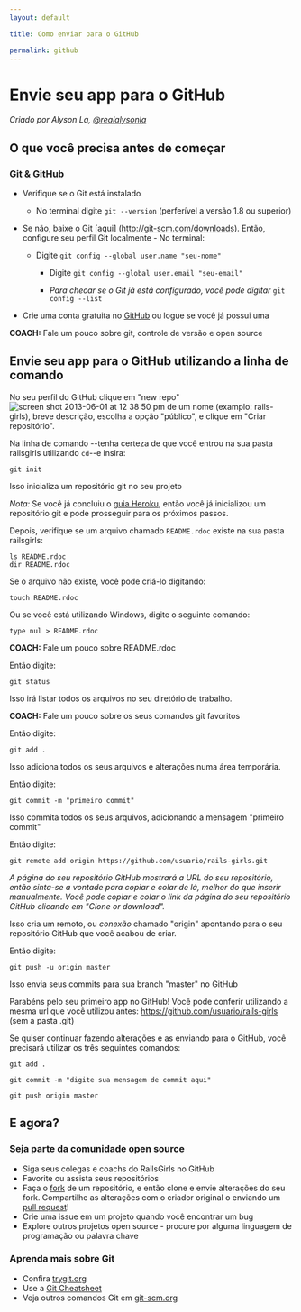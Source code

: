 ```yaml
---
layout: default

title: Como enviar para o GitHub

permalink: github
---
```


# Envie seu app para o GitHub

*Criado por Alyson La, [@realalysonla](https://www.twitter.com/realalysonla)*

## O que você precisa antes de começar

### Git & GitHub

* Verifique se o Git está instalado
  * No terminal digite `git --version` (perferível a versão 1.8 ou superior)

* Se não, baixe o Git [aqui] (http://git-scm.com/downloads).
	Então, configure seu perfil Git localmente - No terminal:
  * Digite `git config --global user.name "seu-nome"`
	* Digite `git config --global user.email "seu-email"`

	* _Para checar se o Git já está configurado, você pode digitar_ `git config --list`

* Crie uma conta gratuita no [GitHub](https://github.com) ou logue se você já possui uma

**COACH:** Fale um pouco sobre git, controle de versão e open source

## Envie seu app para o GitHub utilizando a linha de comando

No seu perfil do GitHub clique em "new repo"  ![screen shot 2013-06-01 at 12 38 50 pm](https://f.cloud.github.com/assets/2623954/595307/eb70c6cc-caf2-11e2-9d2d-60deb31ac049.png) de um nome (examplo: rails-girls), breve descrição, escolha a opção "público", e clique em "Criar repositório".

Na linha de comando --tenha certeza de que você entrou na sua pasta railsgirls utilizando `cd`--e insira:

`git init`

Isso inicializa um repositório git no seu projeto

*Nota:* Se você já concluiu o [guia Heroku](/heroku), então você já inicializou um repositório git e pode prosseguir para os próximos passos.

Depois, verifique se um arquivo chamado `README.rdoc` existe na sua pasta railsgirls:

<div class="os-specific">
  <div class="nix">
    <code>ls README.rdoc</code>
  </div>
  <div class="win">
    <code>dir README.rdoc</code>
  </div>
</div>

Se o arquivo não existe, você pode criá-lo digitando:

`touch README.rdoc`

Ou se você está utilizando Windows, digite o seguinte comando:

`type nul > README.rdoc`

**COACH:** Fale um pouco sobre README.rdoc

Então digite:

`git status`

Isso irá listar todos os arquivos no seu diretório de trabalho.

**COACH:** Fale um pouco sobre os seus comandos git favoritos

Então digite:

`git add .`

Isso adiciona todos os seus arquivos e alterações numa área temporária.

Então digite:

`git commit -m "primeiro commit"`

Isso commita todos os seus arquivos, adicionando a mensagem "primeiro commit"

Então digite:

`git remote add origin https://github.com/usuario/rails-girls.git`

_A página do seu repositório GitHub mostrará a URL do seu repositório, então sinta-se a vontade para copiar e colar de lá, melhor do que inserir manualmente. Você pode copiar e colar o link da página do seu repositório GitHub clicando em "Clone or download"._

Isso cria um remoto, ou _conexão_ chamado "origin" apontando para o seu repositório GitHub que você acabou de criar.

Então digite:

`git push -u origin master`

Isso envia seus commits para sua branch "master" no GitHub

Parabéns pelo seu primeiro app no GitHub! Você pode conferir utilizando a mesma url que você utilizou antes: https://github.com/usuario/rails-girls (sem a pasta .git)

Se quiser continuar fazendo alterações e as enviando para o GitHub, você precisará utilizar os três seguintes comandos:

`git add .`

`git commit -m "digite sua mensagem de commit aqui"`

`git push origin master`

## E agora?

### Seja parte da comunidade open source

 * Siga seus colegas e coachs do RailsGirls no GitHub
 * Favorite ou assista seus repositórios
 * Faça o [fork](https://help.github.com/articles/fork-a-repo) de um repositório, e então clone e envie alterações do seu fork. Compartilhe as alterações com o criador original o enviando um [pull request](https://help.github.com/articles/using-pull-requests)!
 * Crie uma issue em um projeto quando você encontrar um bug
 * Explore outros projetos open source - procure por alguma linguagem de programação ou palavra chave

### Aprenda mais sobre Git

 * Confira [trygit.org](http://try.github.io/)
 * Use a [Git Cheatsheet](https://na1.salesforce.com/help/doc/en/salesforce_git_developer_cheatsheet.pdf)
 * Veja outros comandos Git em [git-scm.org](http://git-scm.com/)
